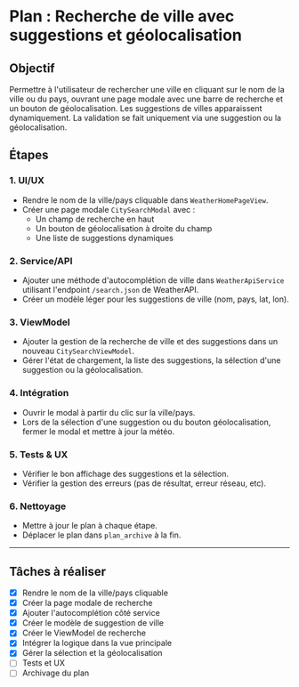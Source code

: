 # Plan : Recherche de ville avec suggestions et géolocalisation

## Objectif
Permettre à l'utilisateur de rechercher une ville en cliquant sur le nom de la ville ou du pays, ouvrant une page modale avec une barre de recherche et un bouton de géolocalisation. Les suggestions de villes apparaissent dynamiquement. La validation se fait uniquement via une suggestion ou la géolocalisation.

## Étapes

### 1. UI/UX
- Rendre le nom de la ville/pays cliquable dans `WeatherHomePageView`.
- Créer une page modale `CitySearchModal` avec :
  - Un champ de recherche en haut
  - Un bouton de géolocalisation à droite du champ
  - Une liste de suggestions dynamiques

### 2. Service/API
- Ajouter une méthode d'autocomplétion de ville dans `WeatherApiService` utilisant l'endpoint `/search.json` de WeatherAPI.
- Créer un modèle léger pour les suggestions de ville (nom, pays, lat, lon).

### 3. ViewModel
- Ajouter la gestion de la recherche de ville et des suggestions dans un nouveau `CitySearchViewModel`.
- Gérer l'état de chargement, la liste des suggestions, la sélection d'une suggestion ou la géolocalisation.

### 4. Intégration
- Ouvrir le modal à partir du clic sur la ville/pays.
- Lors de la sélection d'une suggestion ou du bouton géolocalisation, fermer le modal et mettre à jour la météo.

### 5. Tests & UX
- Vérifier le bon affichage des suggestions et la sélection.
- Vérifier la gestion des erreurs (pas de résultat, erreur réseau, etc).

### 6. Nettoyage
- Mettre à jour le plan à chaque étape.
- Déplacer le plan dans `plan_archive` à la fin.

---

## Tâches à réaliser
- [x] Rendre le nom de la ville/pays cliquable
- [x] Créer la page modale de recherche
- [x] Ajouter l'autocomplétion côté service
- [x] Créer le modèle de suggestion de ville
- [x] Créer le ViewModel de recherche
- [x] Intégrer la logique dans la vue principale
- [x] Gérer la sélection et la géolocalisation
- [ ] Tests et UX
- [ ] Archivage du plan 